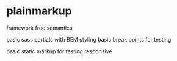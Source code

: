 # plainmarkup
framework free semantics


basic sass partials with BEM styling 
basic break points for testing

basic static markup for testing responsive
